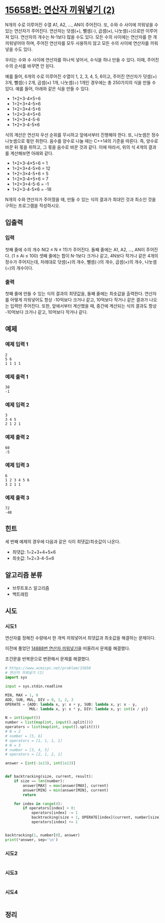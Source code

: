 # [15658번: 연산자 끼워넣기 (2)](https://www.acmicpc.net/problem/15658)

N개의 수로 이루어진 수열 A1, A2, ..., AN이 주어진다. 또, 수와 수 사이에 끼워넣을 수 있는 연산자가 주어진다. 연산자는 덧셈(+), 뺄셈(-), 곱셈(×), 나눗셈(÷)으로만 이루어져 있다. 연산자의
개수는 N-1보다 많을 수도 있다. 모든 수의 사이에는 연산자를 한 개 끼워넣어야 하며, 주어진 연산자를 모두 사용하지 않고 모든 수의 사이에 연산자를 끼워넣을 수도 있다.

우리는 수와 수 사이에 연산자를 하나씩 넣어서, 수식을 하나 만들 수 있다. 이때, 주어진 수의 순서를 바꾸면 안 된다.

예를 들어, 6개의 수로 이루어진 수열이 1, 2, 3, 4, 5, 6이고, 주어진 연산자가 덧셈(+) 3개, 뺄셈(-) 2개, 곱셈(×) 1개, 나눗셈(÷) 1개인 경우에는 총 250가지의 식을 만들 수 있다.
예를 들어, 아래와 같은 식을 만들 수 있다.

- 1+2+3-4×5÷6
- 1÷2+3+4-5×6
- 1+2÷3×4-5+6
- 1÷2×3-4+5+6
- 1+2+3+4-5-6
- 1+2+3-4-5×6

식의 계산은 연산자 우선 순위를 무시하고 앞에서부터 진행해야 한다. 또, 나눗셈은 정수 나눗셈으로 몫만 취한다. 음수를 양수로 나눌 때는 C++14의 기준을 따른다. 즉, 양수로 바꾼 뒤 몫을 취하고, 그 몫을
음수로 바꾼 것과 같다. 이에 따라서, 위의 식 4개의 결과를 계산해보면 아래와 같다.

- 1+2+3-4×5÷6 = 1
- 1÷2+3+4-5×6 = 12
- 1+2÷3×4-5+6 = 5
- 1÷2×3-4+5+6 = 7
- 1+2+3+4-5-6 = -1
- 1+2+3-4-5×6 = -18

N개의 수와 연산자가 주어졌을 때, 만들 수 있는 식의 결과가 최대인 것과 최소인 것을 구하는 프로그램을 작성하시오.

## 입출력

### 입력

첫째 줄에 수의 개수 N(2 ≤ N ≤ 11)가 주어진다. 둘째 줄에는 A1, A2, ..., AN이 주어진다. (1 ≤ Ai ≤ 100) 셋째 줄에는 합이 N-1보다 크거나 같고, 4N보다 작거나 같은 4개의
정수가 주어지는데, 차례대로 덧셈(+)의 개수, 뺄셈(-)의 개수, 곱셈(×)의 개수, 나눗셈(÷)의 개수이다.

### 출력

첫째 줄에 만들 수 있는 식의 결과의 최댓값을, 둘째 줄에는 최솟값을 출력한다. 연산자를 어떻게 끼워넣어도 항상 -10억보다 크거나 같고, 10억보다 작거나 같은 결과가 나오는 입력만 주어진다. 또한, 앞에서부터
계산했을 때, 중간에 계산되는 식의 결과도 항상 -10억보다 크거나 같고, 10억보다 작거나 같다.

## 예제

### 예제 입력 1

```text
2
5 6
1 1 1 1
```

### 예제 출력 1

```text
30
-1
```

### 예제 입력 2

```text
3
3 4 5
2 1 2 1
```

### 예제 출력 2

```text
60
-5
```

### 예제 입력 3

```text
6
1 2 3 4 5 6
3 2 1 1
```

### 예제 출력 3

```text
72
-48
```

## 힌트

세 번째 예제의 경우에 다음과 같은 식이 최댓값/최솟값이 나온다.

- 최댓값: 1÷2+3+4+5×6
- 최솟값: 1+2÷3-4-5×6

## 알고리즘 분류

- 브루트포스 알고리즘
- 백트래킹

## 시도

### 시도1

연산자를 정해진 수량에서 한 개씩 끼워넣어서 최댓값과 최솟값을 해결하는 문제이다.

이전에 풀었던 [14888번 연산자 끼워넣기](./baekjoon_14888.md)을 떠올려서 문제를 해결했다.

조건문을 반복문으로 변환해서 문제를 해결했다.

```python
# https://www.acmicpc.net/problem/15658
# 연산자 끼워넣기 (2)
import sys

input = sys.stdin.readline

MIN, MAX = 1, 0
ADD, SUB, MUL, DIV = 0, 1, 2, 3
OPERATE = {ADD: lambda x, y: x + y, SUB: lambda x, y: x - y,
           MUL: lambda x, y: x * y, DIV: lambda x, y: int(x / y)}

N = int(input())
number = list(map(int, input().split()))
operators = list(map(int, input().split()))
# N = 2
# number = [5, 6]
# operators = [1, 1, 1, 1]
# N = 3
# number = [3, 4, 5]
# operators = [2, 1, 2, 1]

answer = [int(-1e13), int(1e13)]


def backtracking(size, current, result):
    if size == len(number):
        answer[MAX] = max(answer[MAX], current)
        answer[MIN] = min(answer[MIN], current)
        return

    for index in range(4):
        if operators[index] > 0:
            operators[index] -= 1
            backtracking(size + 1, OPERATE[index](current, number[size]), result)
            operators[index] += 1


backtracking(1, number[0], answer)
print(*answer, sep='\n')
```

### 시도2

```python

```

### 시도3

```python

```

### 시도4

```python

```

## 정리

